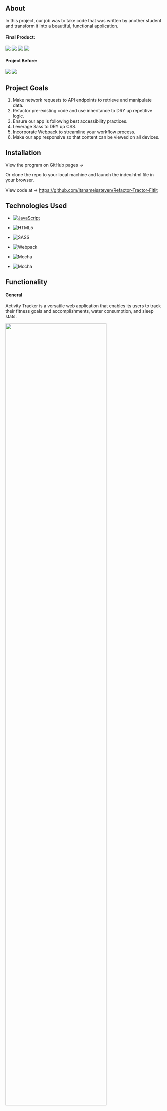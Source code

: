 ## About

In this project, our job was to take code that was written by another student and transform it into a beautiful, functional application. 

#### Final Product:
![](src/images/ATSectionA.png)
![](src/images/ATSectionB.png)
![](src/images/ATSectionC.png)
![](src/images/ATSectionD.png)

#### Project Before:
![](src/images/beforeOne.png)
![](src/images/beforeTwo.png)


## Project Goals 
1. Make network requests to API endpoints to retrieve and manipulate data.
2. Refactor pre-existing code and use inheritance to DRY up repetitive logic.
3. Ensure our app is following best accessibility practices.
4. Leverage Sass to DRY up CSS.
5. Incorporate Webpack to streamline your workflow process.
6. Make our app responsive so that content can be viewed on all devices.

## Installation
View the program on GitHub pages -> 


Or clone the repo to your local machine and launch the index.html file in your browser.

View code at -> 
https://github.com/itsnameissteven/Refactor-Tractor-Fitlit 

## Technologies Used

- [![JavaScript](https://img.shields.io/badge/javascript%20-%23323330.svg?&style=for-the-badge&logo=javascript&logoColor=%23F7DF1E)](https://www.javascript.com/)

- ![HTML5](https://img.shields.io/badge/html5%20-%23E34F26.svg?&style=for-the-badge&logo=html5&logoColor=white)

- ![SASS](https://img.shields.io/badge/SASS%20-hotpink.svg?&style=for-the-badge&logo=SASS&logoColor=white)

- ![Webpack](https://img.shields.io/badge/webpack%20-%238DD6F9.svg?&style=for-the-badge&logo=webpack&logoColor=black)

- ![Mocha](https://img.shields.io/badge/-mocha-%238D6748?&style=for-the-badge&logo=mocha&logoColor=white)

- ![Mocha](https://img.shields.io/badge/node.js%20-%2343853D.svg?&style=for-the-badge&logo=node.js&logoColor=white)


## Functionality

#### General
Activity Tracker is a versatile web application that enables its users to track their fitness goals and accomplishments, water consumption, and sleep stats. 

<img src="https://media.giphy.com/media/nYWEEel9zGPcTXuT7E/giphy.gif" width="80%">

Not only can users view their own data, but they can compare their stats with other Activity Tracker users on the national level. This national user data comes from incorporating data from an API. 

<img src="https://media.giphy.com/media/YznWgI3kMgyDLE1oZz/giphy.gif" width="80%">

Enabling the user to add their data to the API and see the charts and graphs automatically update before their eyes with current information was our top priority. Users can add information by clicking on a log button and entering their stats.

<img src="https://media.giphy.com/media/YznWgI3kMgyDLE1oZz/giphy.gif" width="80%">

#### Error Handling
Error handling was considered when building the forms. The user cannot proceed unless all of the required fields are filled in. Numbers and decimals are only permitted in input fields. Smooth transitions between the form view and the widget view ensure an enjoyable UI. 

<img src="https://media.giphy.com/media/P1DPEkxDZv9qzfydWA/giphy.gif" width="80%">

#### Responsive
##### Mobile View
<img src="https://media.giphy.com/media/qVDAzLDS65NXubUfTS/giphy.gif">

##### Tablet View
<img src="https://media.giphy.com/media/2VeVFbQnYcCVn4smLY/giphy.gif">

#### Accessibility
Activity Tracker scores very highly on Wave and received a 100% from Lighthouse on Accessibility.. Users can tab throughout the full application, making it accessible for those using keyboards to navigate through. 

![](src/images/ATWaveRating.png)
![](src/images/LighthouseScore.png)

## Contributers
* [Alex Thompson](https://github.com/alexthompson207)
* [Anneke Miers](https://github.com/aemiers)
* [Steven Mancine](https://github.com/itsnameissteven)

## Contact

[<img src="https://img.shields.io/badge/LinkedIn-alex--thompson-informational?style=for-the-badge&labelColor=black&logo=linkedin&logoColor=0077b5&&color=0FBBD6"/>][linkedin]
[<img src="https://img.shields.io/badge/Github-AlexThompson207-informational?style=for-the-badge&labelColor=black&logo=github&color=8B0BD5"/>][github]


[<img src="https://img.shields.io/badge/LinkedIn-anneke--miers-informational?style=for-the-badge&labelColor=black&logo=linkedin&logoColor=0077b5&&color=0FBBD6"/>][linkedin2]
[<img src="https://img.shields.io/badge/Github-aemiers-informational?style=for-the-badge&labelColor=black&logo=github&color=8B0BD5"/>][github2]


[<img src="https://img.shields.io/badge/LinkedIn-steven--mancine-informational?style=for-the-badge&labelColor=black&logo=linkedin&logoColor=0077b5&&color=0FBBD6"/>][linkedin3]
[<img src="https://img.shields.io/badge/Github-itsnameissteven-informational?style=for-the-badge&labelColor=black&logo=github&color=8B0BD5"/>][github3]



<!-- Personal Definitions  -->

[linkedin]: https://www.linkedin.com/in/alex-thompson-he-him/
[github]: https://github.com/alexthompson207
[linkedin2]: https://www.linkedin.com/in/anneke-miers/
[github2]: https://github.com/aemiers
[linkedin3]: https://www.linkedin.com/in/steven-mancine-13509521/
[github3]: https://github.com/itsnameissteven
